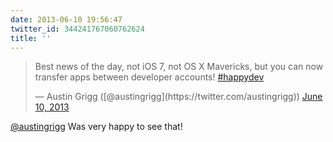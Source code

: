 ```yaml
---
date: 2013-06-10 19:56:47
twitter_id: 344241767060762624
title: ''
---
```


<blockquote class="twitter-tweet"><p lang="en" dir="ltr">Best news of the day, not iOS 7, not OS X Mavericks, but you can now transfer apps between developer accounts! <a href="https://twitter.com/hashtag/happydev?src=hash&amp;ref_src=twsrc%5Etfw">#happydev</a></p>&mdash; Austin Grigg ([@austingrigg](https://twitter.com/austingrigg)) <a href="https://twitter.com/austingrigg/status/344233498942517249?ref_src=twsrc%5Etfw">June 10, 2013</a></blockquote>
<script async src="https://platform.twitter.com/widgets.js" charset="utf-8"></script>

[@austingrigg](https://twitter.com/austingrigg) Was very happy to see that!
